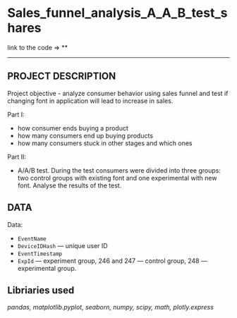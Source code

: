 # Sales_funnel_analysis_A_A_B_test_shares


link to the code => **

---

## PROJECT DESCRIPTION

Project objective - analyze consumer behavior using sales funnel and test if changing font in application will lead to increase in sales.  

Part I:

- how consumer ends buying a product
- how many consumers end up buying products
- how many consumers stuck in other stages and which ones

Part II:
- A/A/B test. During the test consumers were divided into three groups: two control groups with existing font and one experimental with new font. Analyse the results of the test.

## DATA

Data:
- `EventName`
- `DeviceIDHash` — unique user ID
- `EventTimestamp` 
- `ExpId` — experiment group, 246 and 247 — control group, 248 — experimental group.


## Libriaries used

*pandas, matplotlib.pyplot, seaborn, numpy, scipy, math, plotly.express*
